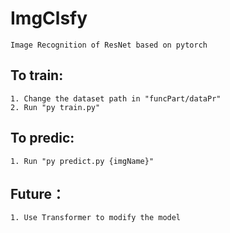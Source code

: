 # ImgClsfy
    Image Recognition of ResNet based on pytorch

## To train:
    1. Change the dataset path in "funcPart/dataPr"
    2. Run "py train.py"

## To predic:
    1. Run "py predict.py {imgName}"

## Future：
    1. Use Transformer to modify the model 
